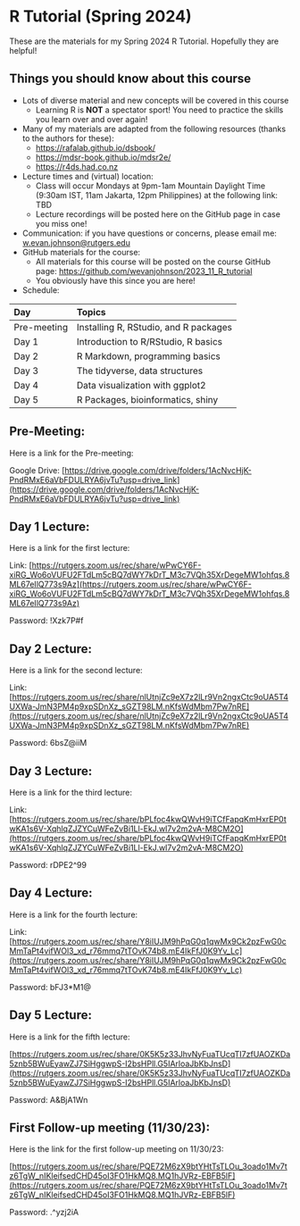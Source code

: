 # R Tutorial (Spring 2024)

These are the materials for my Spring 2024 R Tutorial. Hopefully they are helpful!

## Things you should know about this course

* Lots of diverse material and new concepts will be covered in this course
    + Learning R is __NOT__ a spectator sport! You need to practice the skills you learn over and over again!
* Many of my materials are adapted from the following resources (thanks to the authors for these): 
    + https://rafalab.github.io/dsbook/
    + https://mdsr-book.github.io/mdsr2e/
    + https://r4ds.had.co.nz
* Lecture times and (virtual) location:
    + Class will occur Mondays at 9pm-1am Mountain Daylight Time (9:30am IST, 11am Jakarta, 12pm Philippines) at the following link: TBD
    + Lecture recordings will be posted here on the GitHub page in case you miss one!
* Communication: if you have questions or concerns, please email me: <w.evan.johnson@rutgers.edu>
* GitHub materials for the course:
    + All materials for this course will be posted on the course GitHub page: https://github.com/wevanjohnson/2023_11_R_tutorial
    + You obviously have this since you are here!
* Schedule:

| Day         | Topics                                |
| :-----------| :------------------------------------ |
| Pre-meeting | Installing R, RStudio, and R packages |
| Day 1       | Introduction to R/RStudio, R basics   |
| Day 2       | R Markdown, programming basics        |
| Day 3       | The tidyverse, data structures        |
| Day 4       | Data visualization with ggplot2       |
| Day 5       | R Packages, bioinformatics, shiny     |


## Pre-Meeting: 
Here is a link for the Pre-meeting: 

Google Drive: [https://drive.google.com/drive/folders/1AcNvcHjK-PndRMxE6aVbFDULRYA6jvTu?usp=drive_link](https://drive.google.com/drive/folders/1AcNvcHjK-PndRMxE6aVbFDULRYA6jvTu?usp=drive_link)

## Day 1 Lecture: 
Here is a link for the first lecture: 

Link: [https://rutgers.zoom.us/rec/share/wPwCY6F-xiRG_Wo6oVUFU2FTdLm5cBQ7dWY7kDrT_M3c7VQh35XrDegeMW1ohfqs.8ML67eIlQ773s9Az](https://rutgers.zoom.us/rec/share/wPwCY6F-xiRG_Wo6oVUFU2FTdLm5cBQ7dWY7kDrT_M3c7VQh35XrDegeMW1ohfqs.8ML67eIlQ773s9Az) 

Password: !Xzk7P#f

## Day 2 Lecture: 
Here is a link for the second lecture: 

Link: [https://rutgers.zoom.us/rec/share/nlUtnjZc9eX7z2lLr9Vn2ngxCtc9oUA5T4UXWa-JmN3PM4p9xpSDnXz_sGZT98LM.nKfsWdMbm7Pw7nRE](https://rutgers.zoom.us/rec/share/nlUtnjZc9eX7z2lLr9Vn2ngxCtc9oUA5T4UXWa-JmN3PM4p9xpSDnXz_sGZT98LM.nKfsWdMbm7Pw7nRE)

Password: 6bsZ@iiM 

## Day 3 Lecture: 
Here is a link for the third lecture: 

Link: [https://rutgers.zoom.us/rec/share/bPLfoc4kwQWvH9iTCfFapqKmHxrEP0twKA1s6V-XqhlqZJZYCuWFeZvBi1Ll-EkJ.wI7v2m2vA-M8CM2O](https://rutgers.zoom.us/rec/share/bPLfoc4kwQWvH9iTCfFapqKmHxrEP0twKA1s6V-XqhlqZJZYCuWFeZvBi1Ll-EkJ.wI7v2m2vA-M8CM2O)

Password: rDPE2^99 

## Day 4 Lecture: 
Here is a link for the fourth lecture: 

Link: [https://rutgers.zoom.us/rec/share/Y8iIUJM9hPqG0q1qwMx9Ck2pzFwG0cMmTaPt4vifWOl3_xd_r76mmq7tTOvK74b8.mE4IkFfJ0K9Yv_Lc](https://rutgers.zoom.us/rec/share/Y8iIUJM9hPqG0q1qwMx9Ck2pzFwG0cMmTaPt4vifWOl3_xd_r76mmq7tTOvK74b8.mE4IkFfJ0K9Yv_Lc) 

Password: bFJ3*M1@ 

## Day 5 Lecture: 
Here is a link for the fifth lecture: 

[https://rutgers.zoom.us/rec/share/0K5K5z33JhvNyFuaTUcqTI7zfUAOZKDa5znb5BWuEyawZJ7SiHggwpS-I2bsHPll.G5IArloaJbKbJnsD](https://rutgers.zoom.us/rec/share/0K5K5z33JhvNyFuaTUcqTI7zfUAOZKDa5znb5BWuEyawZJ7SiHggwpS-I2bsHPll.G5IArloaJbKbJnsD) 

Password: A&BjA1Wn 

## First Follow-up meeting (11/30/23): 
Here is the link for the first follow-up meeting on 11/30/23: 

[https://rutgers.zoom.us/rec/share/PQE72M6zX9btYHtTsTLOu_3oado1Mv7tz6TgW_nIKleifsedCHD45oI3FO1HkMQ8.MQ1hJVRz-EBFB5lF](https://rutgers.zoom.us/rec/share/PQE72M6zX9btYHtTsTLOu_3oado1Mv7tz6TgW_nIKleifsedCHD45oI3FO1HkMQ8.MQ1hJVRz-EBFB5lF) 

Password: .^yzj2iA 
